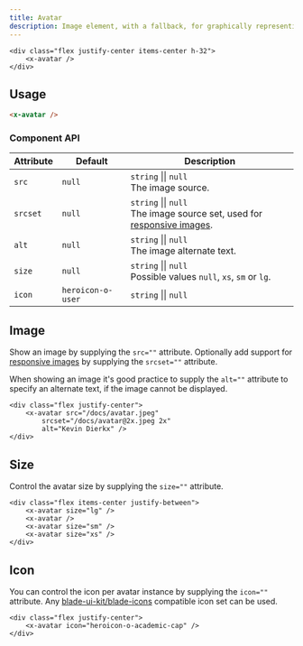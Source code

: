 ```yaml
---
title: Avatar
description: Image element, with a fallback, for graphically representing the user.
---
```


```blade-component-preview
<div class="flex justify-center items-center h-32">
    <x-avatar />
</div>
```

## Usage

```html
<x-avatar />
```

### Component API

| Attribute | Default           | Description                                                                                                                                              |
| --------- | ----------------- | -------------------------------------------------------------------------------------------------------------------------------------------------------- |
| `src`     | `null`            | `string` &#124;&#124; `null`<br>The image source.                                                                                                        |
| `srcset`  | `null`            | `string` &#124;&#124; `null`<br>The image source set, used for [responsive images](https://developer.mozilla.org/en-US/docs/Web/HTML/Responsive_images). |
| `alt`     | `null`            | `string` &#124;&#124; `null`<br>The image alternate text.                                                                                                |
| `size`    | `null`            | `string` &#124;&#124; `null`<br>Possible values `null`, `xs`, `sm` or `lg`.                                                                              |
| `icon`    | `heroicon-o-user` | `string` &#124;&#124; `null`                                                                                                                             |


## Image

Show an image by supplying the `src=""` attribute. Optionally add support for [responsive images](https://developer.mozilla.org/en-US/docs/Web/HTML/Responsive_images) by supplying the `srcset=""` attribute.

When showing an image it's good practice to supply the `alt=""` attribute to specify an alternate text, if the image cannot be displayed.

```blade-component-code
<div class="flex justify-center">
    <x-avatar src="/docs/avatar.jpeg"
        srcset="/docs/avatar@2x.jpeg 2x"
        alt="Kevin Dierkx" />
</div>
```

## Size

Control the avatar size by supplying the `size=""` attribute.

```blade-component-code
<div class="flex items-center justify-between">
    <x-avatar size="lg" />
    <x-avatar />
    <x-avatar size="sm" />
    <x-avatar size="xs" />
</div>
```

## Icon

You can control the icon per avatar instance by supplying the `icon=""` attribute. Any [blade-ui-kit/blade-icons](https://github.com/blade-ui-kit/blade-icons) compatible icon set can be used.

```blade-component-code
<div class="flex justify-center">
    <x-avatar icon="heroicon-o-academic-cap" />
</div>
```
